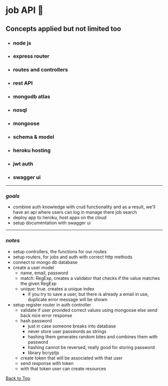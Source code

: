 <a name="custom_anchor_name"></a>

# job API :briefcase:

## Concepts applied but not limited too

- ### node js
- ### express router
- ### routes and controllers
- ### rest API
- ### mongodb atlas
- ### nosql
- ### mongoose
- ### schema & model
- ### heroku hosting
- ### jwt auth
- ### swagger ui

---

### _goals_

- combine auth knowledge with crud functionality and as a result, we'll have an api where users can log in manage there job search
- deploy app to heroku, host apps on the cloud
- setup documentation with swagger ui

---

### _notes_

- setup controllers, the functions for our routes
- setup routers, for jobs and auth with correct http methods
- connect to mongo db database
- create a user model
  - name, email, password
  - match: RegExp, creates a validator that checks if the value matches the given RegExp
  - unique: true. creates a unique index
    - if you try to save a user, but there is already a email in use, duplicate error message will be shown
- setup register router in auth controller
  - validate if user provided correct values using mongoose else send back nice error response
  - hash password
    - just in case someone breaks into database
    - never store user passwords as strings
    - hashing them generates random bites and combines them with password
    - hashing cannot be reversed, really good for storing password
    - library bcryptjs
  - create token that will be associated with that user
  - send response with token
  - with that token user can create resources

[Back to Top](#custom_anchor_name)
